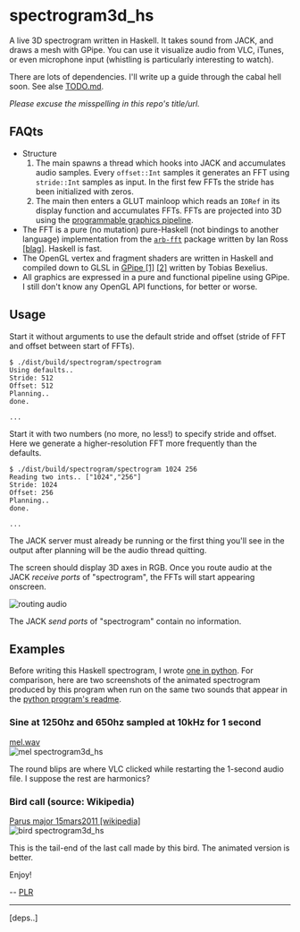 # spectrogram3d_hs

A live 3D spectrogram written in Haskell. It takes sound from JACK, and draws a mesh with GPipe. You can use it visualize audio from VLC, iTunes, or even microphone input (whistling is particularly interesting to watch).

There are lots of dependencies. I'll write up a guide through the cabal hell soon. See alse [TODO.md](https://github.com/plredmond/spectogram3d_hs/blob/master/TODO.md).

*Please excuse the misspelling in this repo's title/url.*

## FAQts

* Structure
  1. The main spawns a thread which hooks into JACK and accumulates audio samples. Every `offset::Int` samples it generates an FFT using `stride::Int` samples as input. In the first few FFTs the stride has been initialized with zeros.
  2. The main then enters a GLUT mainloop which reads an `IORef` in its display function and accumulates FFTs. FFTs are projected into 3D using the [programmable graphics pipeline](http://www.arcsynthesis.org/gltut/).
* The FFT is a pure (no mutation) pure-Haskell (not bindings to another language) implementation from the [`arb-fft`](http://hackage.haskell.org/package/arb-fft) package written by Ian Ross [[blag]](http://www.skybluetrades.net/haskell-fft-index.html). Haskell is fast.
* The OpenGL vertex and fragment shaders are written in Haskell and compiled down to GLSL in [GPipe [1]](https://github.com/tobbebex/GPipe) [[2]](http://hackage.haskell.org/package/GPipe) written by Tobias Bexelius.
* All graphics are expressed in a pure and functional pipeline using GPipe. I still don't know any OpenGL API functions, for better or worse.

## Usage

Start it without arguments to use the default stride and offset (stride of FFT and offset between start of FFTs).

```
$ ./dist/build/spectrogram/spectrogram
Using defaults..
Stride: 512
Offset: 512
Planning..
done.

...
```

Start it with two numbers (no more, no less!) to specify stride and offset. Here we generate a higher-resolution FFT more frequently than the defaults.

```
$ ./dist/build/spectrogram/spectrogram 1024 256
Reading two ints.. ["1024","256"]
Stride: 1024
Offset: 256
Planning..
done.

...
```

The JACK server must already be running or the first thing you'll see in the output after planning will be the audio thread quitting.

The screen should display 3D axes in RGB. Once you route audio at the JACK *receive ports* of "spectrogram", the FFTs will start appearing onscreen.

![routing audio](https://raw.github.com/plredmond/spectogram3d_hs/master/examples/jackpilot.png)

The JACK *send ports* of "spectrogram" contain no information.

## Examples

Before writing this Haskell spectrogram, I wrote [one in python](https://github.com/plredmond/spectrogrampy). For comparison, here are two screenshots of the animated spectrogram produced by this program when run on the same two sounds that appear in the [python program's readme](https://github.com/plredmond/spectrogrampy/blob/master/README.md).

### Sine at 1250hz and 650hz sampled at 10kHz for 1 second

[mel.wav](https://raw.github.com/plredmond/spectrogrampy/master/examples/mel.wav)  
![mel spectrogram3d_hs](https://raw.github.com/plredmond/spectogram3d_hs/master/examples/mel.png)

The round blips are where VLC clicked while restarting the 1-second audio file. I suppose the rest are harmonics?

### Bird call (source: Wikipedia)

[Parus major 15mars2011 [wikipedia]](http://en.wikipedia.org/wiki/File:Parus_major_15mars2011.ogg)  
![bird spectrogram3d_hs](https://raw.github.com/plredmond/spectogram3d_hs/master/examples/bird.png)

This is the tail-end of the last call made by this bird. The animated version is better.

Enjoy!

-- [PLR](http://f06mote.com)

---

[deps..]
